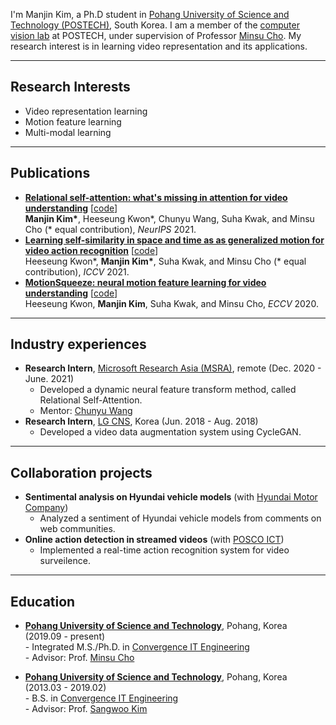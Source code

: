 <!--
**KimManjin/KimManjin** is a ✨ _special_ ✨ repository because its `README.md` (this file) appears on your GitHub profile.

Here are some ideas to get you started:

- 🔭 I’m currently working on ...
- 🌱 I’m currently learning ...
- 👯 I’m looking to collaborate on ...
- 🤔 I’m looking for help with ...
- 💬 Ask me about ...
- 📫 How to reach me: ...
- 😄 Pronouns: ...
- ⚡ Fun fact: ...
-->

I'm Manjin Kim, a Ph.D student in [Pohang University of Science and Technology (POSTECH)](https://www.postech.ac.kr/eng/), South Korea. I am a member of the [computer vision lab](http://cvlab.postech.ac.kr/lab/) at POSTECH, under supervision of Professor [Minsu Cho](http://cvlab.postech.ac.kr/~mcho/). My research interest is in learning video representation and its applications.

---------------------------------------------

## Research Interests
* Video representation learning
* Motion feature learning
* Multi-modal learning

---------------------------------------------

## Publications
- **[Relational self-attention: what's missing in attention for video understanding](https://arxiv.org/abs/2111.01673)** &#91;[code](https://github.com/KimManjin/RSA)&#93;  
  **Manjin Kim\***, Heeseung Kwon\*, Chunyu Wang, Suha Kwak, and Minsu Cho (* equal contribution), _NeurIPS_ 2021.     
- **[Learning self-similarity in space and time as as generalized motion for video action recognition](https://arxiv.org/abs/2102.07092)** &#91;[code](https://github.com/arunos728/SELFY)&#93;  
  Heeseung Kwon\*, **Manjin Kim\***, Suha Kwak, and Minsu Cho (* equal contribution), _ICCV_ 2021.
- **[MotionSqueeze: neural motion feature learning for video understanding](https://arxiv.org/abs/2007.09933)** &#91;[code](https://github.com/arunos728/MotionSqueeze)&#93;  
  Heeseung Kwon, **Manjin Kim**, Suha Kwak, and Minsu Cho, _ECCV_ 2020.

---------------------------------------------

## Industry experiences
- **Research Intern**, [Microsoft Research Asia (MSRA)](https://www.microsoft.com/en-us/research/lab/microsoft-research-asia/), remote (Dec. 2020 - June. 2021)
    + Developed a dynamic neural feature transform method, called Relational Self-Attention.
    + Mentor: [Chunyu Wang](https://www.microsoft.com/en-us/research/people/chnuwa/)
- **Research Intern**, [LG CNS](https://www.lgcns.com/EN/Home), Korea (Jun. 2018 - Aug. 2018)
    + Developed a video data augmentation system using CycleGAN.

---------------------------------------------

## Collaboration projects
- **Sentimental analysis on Hyundai vehicle models** (with [Hyundai Motor Company](https://www.hyundai.com/kr/en/main))
    + Analyzed a sentiment of Hyundai vehicle models from comments on web communities.
- **Online action detection in streamed videos** (with [POSCO ICT](https://www.poscoict.com/servlet/Main?lang=en))
    + Implemented a real-time action recognition system for video surveilence.

---------------------------------------------

## Education
- **[Pohang University of Science and Technology](http://postech.ac.kr/eng/)**, Pohang, Korea (2019.09 - present)  
  \- Integrated M.S./Ph.D. in [Convergence IT Engineering](https://cite.postech.ac.kr/)  
  \- Advisor: Prof. [Minsu Cho](http://cvlab.postech.ac.kr/~mcho/)
  
- **[Pohang University of Science and Technology](http://postech.ac.kr/eng/)**, Pohang, Korea (2013.03 - 2019.02)  
	\- B.S. in [Convergence IT Engineering](https://cite.postech.ac.kr/)  
	\- Advisor: Prof. [Sangwoo Kim](https://icsl.postech.ac.kr/)
